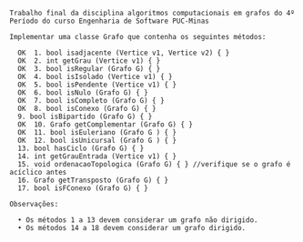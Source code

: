     Trabalho final da disciplina algoritmos computacionais em grafos do 4º Período do curso Engenharia de Software PUC-Minas

    Implementar uma classe Grafo que contenha os seguintes métodos:
    
      OK  1. bool isadjacente (Vertice v1, Vertice v2) { } 
      OK  2. int getGrau (Vertice v1) { }
      OK  3. bool isRegular (Grafo G) { }
      OK  4. bool isIsolado (Vertice v1) { }
      OK  5. bool isPendente (Vertice v1) { }
      OK  6. bool isNulo (Grafo G) { }
      OK  7. bool isCompleto (Grafo G) { }
      OK  8. bool isConexo (Grafo G) { }
      9. bool isBipartido (Grafo G) { }
      OK  10. Grafo getComplementar (Grafo G) { }
      OK  11. bool isEuleriano (Grafo G ) { }
      OK  12. bool isUnicursal (Grafo G ) { }
      13. bool hasCiclo (Grafo G) { }
      14. int getGrauEntrada (Vertice v1) { }
      15. void ordenacaoTopologica (Grafo G) { } //verifique se o grafo é acíclico antes
      16. Grafo getTransposto (Grafo G) { }
      17. bool isFConexo (Grafo G) { }
      
    Observações:    
    
      • Os métodos 1 a 13 devem considerar um grafo não dirigido.
      • Os métodos 14 a 18 devem considerar um grafo dirigido.
